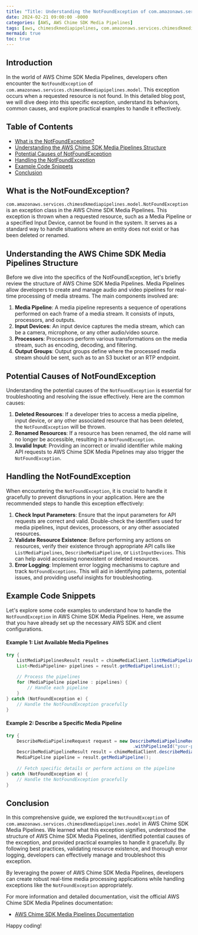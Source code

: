 ```yaml
---
title: "Title: Understanding the NotFoundException of com.amazonaws.services.chimesdkmediapipelines.model in AWS Chime SDK Media Pipelines"
date: 2024-02-21 09:00:00 -0000
categories: [AWS, AWS Chime SDK Media Pipelines]
tags: [aws, chimesdkmediapipelines, com.amazonaws.services.chimesdkmediapipelines.model]
mermaid: true
toc: true
---
```



## Introduction
In the world of AWS Chime SDK Media Pipelines, developers often encounter the `NotFoundException` of `com.amazonaws.services.chimesdkmediapipelines.model`. This exception occurs when a requested resource is not found. In this detailed blog post, we will dive deep into this specific exception, understand its behaviors, common causes, and explore practical examples to handle it effectively.

## Table of Contents
- [What is the NotFoundException?](#what-is-the-notfoundexception)
- [Understanding the AWS Chime SDK Media Pipelines Structure](#understanding-the-aws-chime-sdk-media-pipelines-structure)
- [Potential Causes of NotFoundException](#potential-causes-of-notfoundexception)
- [Handling the NotFoundException](#handling-the-notfoundexception)
- [Example Code Snippets](#example-code-snippets)
- [Conclusion](#conclusion)

## What is the NotFoundException?
`com.amazonaws.services.chimesdkmediapipelines.model.NotFoundException` is an exception class in the AWS Chime SDK Media Pipelines. This exception is thrown when a requested resource, such as a Media Pipeline or a specified Input Device, cannot be found in the system. It serves as a standard way to handle situations where an entity does not exist or has been deleted or renamed.

## Understanding the AWS Chime SDK Media Pipelines Structure
Before we dive into the specifics of the NotFoundException, let's briefly review the structure of AWS Chime SDK Media Pipelines. Media Pipelines allow developers to create and manage audio and video pipelines for real-time processing of media streams. The main components involved are:

1. **Media Pipeline**: A media pipeline represents a sequence of operations performed on each frame of a media stream. It consists of inputs, processors, and outputs.
2. **Input Devices**: An input device captures the media stream, which can be a camera, microphone, or any other audio/video source.
3. **Processors**: Processors perform various transformations on the media stream, such as encoding, decoding, and filtering.
4. **Output Groups**: Output groups define where the processed media stream should be sent, such as to an S3 bucket or an RTP endpoint.

## Potential Causes of NotFoundException
Understanding the potential causes of the `NotFoundException` is essential for troubleshooting and resolving the issue effectively. Here are the common causes:

1. **Deleted Resources**: If a developer tries to access a media pipeline, input device, or any other associated resource that has been deleted, the `NotFoundException` will be thrown.
2. **Renamed Resources**: If a resource has been renamed, the old name will no longer be accessible, resulting in a `NotFoundException`.
3. **Invalid Input**: Providing an incorrect or invalid identifier while making API requests to AWS Chime SDK Media Pipelines may also trigger the `NotFoundException`.

## Handling the NotFoundException
When encountering the `NotFoundException`, it is crucial to handle it gracefully to prevent disruptions in your application. Here are the recommended steps to handle this exception effectively:

1. **Check Input Parameters**: Ensure that the input parameters for API requests are correct and valid. Double-check the identifiers used for media pipelines, input devices, processors, or any other associated resources.
2. **Validate Resource Existence**: Before performing any actions on resources, verify their existence through appropriate API calls like `ListMediaPipelines`, `DescribeMediaPipeline`, or `ListInputDevices`. This can help avoid accessing nonexistent or deleted resources.
3. **Error Logging**: Implement error logging mechanisms to capture and track `NotFoundExceptions`. This will aid in identifying patterns, potential issues, and providing useful insights for troubleshooting.

## Example Code Snippets
Let's explore some code examples to understand how to handle the `NotFoundException` in AWS Chime SDK Media Pipelines. Here, we assume that you have already set up the necessary AWS SDK and client configurations.

#### Example 1: List Available Media Pipelines
```java
try {
    ListMediaPipelinesResult result = chimeMediaClient.listMediaPipelines(new ListMediaPipelinesRequest());
    List<MediaPipeline> pipelines = result.getMediaPipelineList();
    
    // Process the pipelines
    for (MediaPipeline pipeline : pipelines) {
        // Handle each pipeline
    }
} catch (NotFoundException e) {
    // Handle the NotFoundException gracefully
}
```

#### Example 2: Describe a Specific Media Pipeline
```java
try {
    DescribeMediaPipelineRequest request = new DescribeMediaPipelineRequest()
                                                .withPipelineId("your-pipeline-id");
    DescribeMediaPipelineResult result = chimeMediaClient.describeMediaPipeline(request);
    MediaPipeline pipeline = result.getMediaPipeline();
    
    // Fetch specific details or perform actions on the pipeline
} catch (NotFoundException e) {
    // Handle the NotFoundException gracefully
}
```

## Conclusion
In this comprehensive guide, we explored the `NotFoundException` of `com.amazonaws.services.chimesdkmediapipelines.model` in AWS Chime SDK Media Pipelines. We learned what this exception signifies, understood the structure of AWS Chime SDK Media Pipelines, identified potential causes of the exception, and provided practical examples to handle it gracefully. By following best practices, validating resource existence, and thorough error logging, developers can effectively manage and troubleshoot this exception.

By leveraging the power of AWS Chime SDK Media Pipelines, developers can create robust real-time media processing applications while handling exceptions like the `NotFoundException` appropriately.

For more information and detailed documentation, visit the official AWS Chime SDK Media Pipelines documentation:
- [AWS Chime SDK Media Pipelines Documentation](https://docs.aws.amazon.com/chime/latest/dg/media-pipelines.html)

Happy coding!